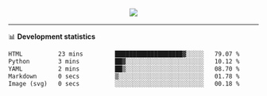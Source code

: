 <h3 align="center">
  <a href="https://github.com/hwalker928">
      <img src="https://github-profile-trophy.vercel.app/?username=hwalker928&no-bg=true&no-frame=true">
  </a>
</h3>


<hr>

📊 **Development statistics**

<!--START_SECTION:waka-->

```txt
HTML          23 mins         ███████████████████▓░░░░░   79.07 %
Python        3 mins          ██▓░░░░░░░░░░░░░░░░░░░░░░   10.12 %
YAML          2 mins          ██▒░░░░░░░░░░░░░░░░░░░░░░   08.70 %
Markdown      0 secs          ▒░░░░░░░░░░░░░░░░░░░░░░░░   01.78 %
Image (svg)   0 secs          ░░░░░░░░░░░░░░░░░░░░░░░░░   00.18 %
```

<!--END_SECTION:waka-->
